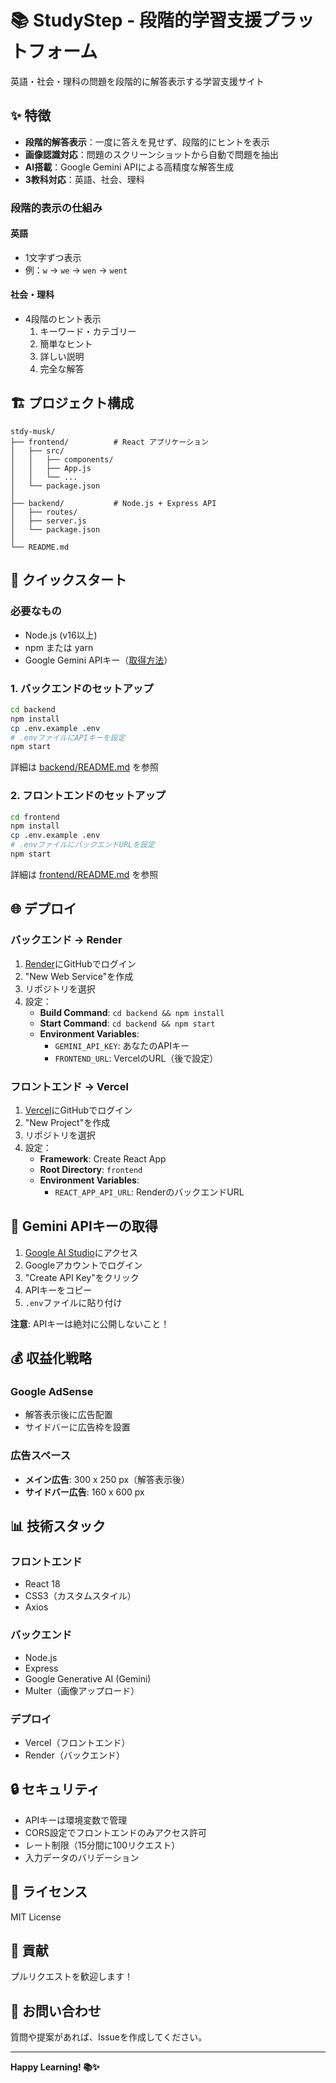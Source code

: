 # 📚 StudyStep - 段階的学習支援プラットフォーム

英語・社会・理科の問題を段階的に解答表示する学習支援サイト

## ✨ 特徴

- **段階的解答表示**：一度に答えを見せず、段階的にヒントを表示
- **画像認識対応**：問題のスクリーンショットから自動で問題を抽出
- **AI搭載**：Google Gemini APIによる高精度な解答生成
- **3教科対応**：英語、社会、理科

### 段階的表示の仕組み

#### 英語
- 1文字ずつ表示
- 例：`w` → `we` → `wen` → `went`

#### 社会・理科
- 4段階のヒント表示
  1. キーワード・カテゴリー
  2. 簡単なヒント
  3. 詳しい説明
  4. 完全な解答

## 🏗️ プロジェクト構成

```
stdy-musk/
├── frontend/          # React アプリケーション
│   ├── src/
│   │   ├── components/
│   │   ├── App.js
│   │   └── ...
│   └── package.json
│
├── backend/           # Node.js + Express API
│   ├── routes/
│   ├── server.js
│   └── package.json
│
└── README.md
```

## 🚀 クイックスタート

### 必要なもの
- Node.js (v16以上)
- npm または yarn
- Google Gemini APIキー（[取得方法](#gemini-apiキーの取得)）

### 1. バックエンドのセットアップ

```bash
cd backend
npm install
cp .env.example .env
# .envファイルにAPIキーを設定
npm start
```

詳細は [backend/README.md](backend/README.md) を参照

### 2. フロントエンドのセットアップ

```bash
cd frontend
npm install
cp .env.example .env
# .envファイルにバックエンドURLを設定
npm start
```

詳細は [frontend/README.md](frontend/README.md) を参照

## 🌐 デプロイ

### バックエンド → Render

1. [Render](https://render.com)にGitHubでログイン
2. "New Web Service"を作成
3. リポジトリを選択
4. 設定：
   - **Build Command**: `cd backend && npm install`
   - **Start Command**: `cd backend && npm start`
   - **Environment Variables**:
     - `GEMINI_API_KEY`: あなたのAPIキー
     - `FRONTEND_URL`: VercelのURL（後で設定）

### フロントエンド → Vercel

1. [Vercel](https://vercel.com)にGitHubでログイン
2. "New Project"を作成
3. リポジトリを選択
4. 設定：
   - **Framework**: Create React App
   - **Root Directory**: `frontend`
   - **Environment Variables**:
     - `REACT_APP_API_URL`: RenderのバックエンドURL

## 🔑 Gemini APIキーの取得

1. [Google AI Studio](https://makersuite.google.com/app/apikey)にアクセス
2. Googleアカウントでログイン
3. "Create API Key"をクリック
4. APIキーをコピー
5. `.env`ファイルに貼り付け

**注意**: APIキーは絶対に公開しないこと！

## 💰 収益化戦略

### Google AdSense
- 解答表示後に広告配置
- サイドバーに広告枠を設置

### 広告スペース
- **メイン広告**: 300 x 250 px（解答表示後）
- **サイドバー広告**: 160 x 600 px

## 📊 技術スタック

### フロントエンド
- React 18
- CSS3（カスタムスタイル）
- Axios

### バックエンド
- Node.js
- Express
- Google Generative AI (Gemini)
- Multer（画像アップロード）

### デプロイ
- Vercel（フロントエンド）
- Render（バックエンド）

## 🔒 セキュリティ

- APIキーは環境変数で管理
- CORS設定でフロントエンドのみアクセス許可
- レート制限（15分間に100リクエスト）
- 入力データのバリデーション

## 📝 ライセンス

MIT License

## 🤝 貢献

プルリクエストを歓迎します！

## 📧 お問い合わせ

質問や提案があれば、Issueを作成してください。

---

**Happy Learning! 📚✨**
